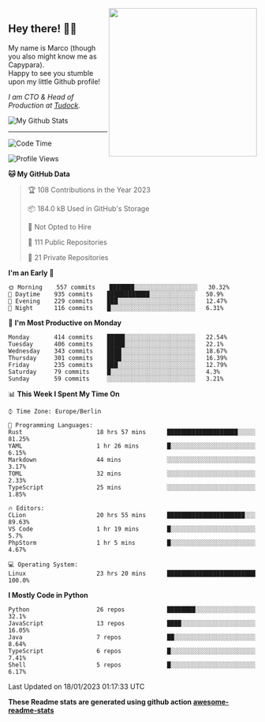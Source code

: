 <img src="https://capypara.de/para_logo.png?a=13" align="right" width="300">

## Hey there! 👋🙃
My name is Marco (though you also might know me as Capypara).  
Happy to see you stumble upon my little Github profile!

*I am CTO & Head of Production at <a href="http://tudock.de">Tudock</a>.*


![My Github Stats](https://github-readme-stats.vercel.app/api?username=theCapypara&show_icons=true&title_color=8ea106&text_color=ffffff&icon_color=8ea106&bg_color=2F343F&hide_border=1)

---
<!--START_SECTION:waka-->
![Code Time](http://img.shields.io/badge/Code%20Time-2%2C057%20hrs%2017%20mins-blue)

![Profile Views](http://img.shields.io/badge/Profile%20Views-2-blue)

**🐱 My GitHub Data** 

> 🏆 108 Contributions in the Year 2023
 > 
> 📦 184.0 kB Used in GitHub's Storage 
 > 
> 🚫 Not Opted to Hire
 > 
> 📜 111 Public Repositories 
 > 
> 🔑 21 Private Repositories  
 > 
**I'm an Early 🐤** 

```text
🌞 Morning    557 commits    ███████░░░░░░░░░░░░░░░░░░   30.32% 
🌆 Daytime    935 commits    ████████████░░░░░░░░░░░░░   50.9% 
🌃 Evening    229 commits    ███░░░░░░░░░░░░░░░░░░░░░░   12.47% 
🌙 Night      116 commits    █░░░░░░░░░░░░░░░░░░░░░░░░   6.31%

```
📅 **I'm Most Productive on Monday** 

```text
Monday       414 commits    █████░░░░░░░░░░░░░░░░░░░░   22.54% 
Tuesday      406 commits    █████░░░░░░░░░░░░░░░░░░░░   22.1% 
Wednesday    343 commits    ████░░░░░░░░░░░░░░░░░░░░░   18.67% 
Thursday     301 commits    ████░░░░░░░░░░░░░░░░░░░░░   16.39% 
Friday       235 commits    ███░░░░░░░░░░░░░░░░░░░░░░   12.79% 
Saturday     79 commits     █░░░░░░░░░░░░░░░░░░░░░░░░   4.3% 
Sunday       59 commits     ░░░░░░░░░░░░░░░░░░░░░░░░░   3.21%

```


📊 **This Week I Spent My Time On** 

```text
⌚︎ Time Zone: Europe/Berlin

💬 Programming Languages: 
Rust                     18 hrs 57 mins      ████████████████████░░░░░   81.25% 
YAML                     1 hr 26 mins        █░░░░░░░░░░░░░░░░░░░░░░░░   6.15% 
Markdown                 44 mins             ░░░░░░░░░░░░░░░░░░░░░░░░░   3.17% 
TOML                     32 mins             ░░░░░░░░░░░░░░░░░░░░░░░░░   2.33% 
TypeScript               25 mins             ░░░░░░░░░░░░░░░░░░░░░░░░░   1.85%

🔥 Editors: 
CLion                    20 hrs 55 mins      ██████████████████████░░░   89.63% 
VS Code                  1 hr 19 mins        █░░░░░░░░░░░░░░░░░░░░░░░░   5.7% 
PhpStorm                 1 hr 5 mins         █░░░░░░░░░░░░░░░░░░░░░░░░   4.67%

💻 Operating System: 
Linux                    23 hrs 20 mins      █████████████████████████   100.0%

```

**I Mostly Code in Python** 

```text
Python                   26 repos            ████████░░░░░░░░░░░░░░░░░   32.1% 
JavaScript               13 repos            ████░░░░░░░░░░░░░░░░░░░░░   16.05% 
Java                     7 repos             ██░░░░░░░░░░░░░░░░░░░░░░░   8.64% 
TypeScript               6 repos             █░░░░░░░░░░░░░░░░░░░░░░░░   7.41% 
Shell                    5 repos             █░░░░░░░░░░░░░░░░░░░░░░░░   6.17%

```



 Last Updated on 18/01/2023 01:17:33 UTC
<!--END_SECTION:waka-->

**These Readme stats are generated using github action [awesome-readme-stats](https://github.com/anmol098/waka-readme-stats)**
